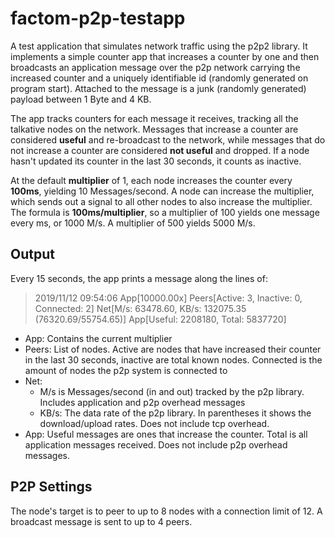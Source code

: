 # factom-p2p-testapp

A test application that simulates network traffic using the p2p2 library. It implements a simple counter app that increases a counter by one and then broadcasts an application message over the p2p network carrying the increased counter and a uniquely identifiable id (randomly generated on program start). Attached to the message is a junk (randomly generated) payload between 1 Byte and 4 KB. 

The app tracks counters for each message it receives, tracking all the talkative nodes on the network. Messages that increase a counter are considered **useful** and re-broadcast to the network, while messages that do not increase a counter are considered **not useful** and dropped. If a node hasn't updated its counter in the last 30 seconds, it counts as inactive.

At the default **multiplier** of 1, each node increases the counter every **100ms**, yielding 10 Messages/second. A node can increase the multiplier, which sends out a signal to all other nodes to also increase the multiplier. The formula is **100ms/multiplier**, so a multiplier of 100 yields one message every ms, or 1000 M/s. A multiplier of 500 yields 5000 M/s.

## Output

Every 15 seconds, the app prints a message along the lines of:
> 2019/11/12 09:54:06 App[10000.00x] Peers[Active: 3, Inactive: 0, Connected: 2] Net[M/s: 63478.60, KB/s: 132075.35 (76320.69/55754.65)] App[Useful: 2208180, Total: 5837720]

* App: Contains the current multiplier
* Peers: List of nodes. Active are nodes that have increased their counter in the last 30 seconds, inactive are total known nodes. Connected is the amount of nodes the p2p system is connected to
* Net:
    * M/s is Messages/second (in and out) tracked by the p2p library. Includes application and p2p overhead messages
    * KB/s: The data rate of the p2p library. In parentheses it shows the download/upload rates. Does not include tcp overhead.
* App: Useful messages are ones that increase the counter. Total is all application messages received. Does not include p2p overhead messages.


## P2P Settings

The node's target is to peer to up to 8 nodes with a connection limit of 12. A broadcast message is sent to up to 4 peers.
